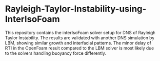 # Rayleigh-Taylor-Instability-using-InterIsoFoam
This repository contains the interIsoFoam solver setup for DNS of Rayleigh Taylor Instability. The results are validated with another DNS simulation by LBM, showing similar growth and interfacial patterns. The minor delay of RTI in the OpenFoam result compared to the LBM solver is most likely due to the solvers handling buoyancy force differently.
